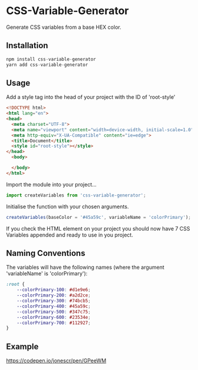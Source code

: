 # CSS-Variable-Generator
Generate CSS variables from a base HEX color.

## Installation

```js
npm install css-variable-generator
yarn add css-variable-generator
```

## Usage
Add a style tag into the head of your project with the ID of 'root-style'

```HTML
<!DOCTYPE html>
<html lang="en">
<head>
  <meta charset="UTF-8">
  <meta name="viewport" content="width=device-width, initial-scale=1.0">
  <meta http-equiv="X-UA-Compatible" content="ie=edge">
  <title>Document</title>
  <style id="root-style"></style>
</head>
  <body>

  </body>
</html>
```

Import the module into your project...

```javascript
import createVariables from 'css-variable-generator';
```

Initialise the function with your chosen arguments. 

```javascript
createVariables(baseColor = '#45a59c', variableName = 'colorPrimary');
```

If you check the HTML element on your project you should now have 7 CSS Variables appended and ready to use in you project. 

## Naming Conventions
The variables will have the following names (where the argument 'variableName' is 'colorPrimary'):

```css
:root {
    --colorPrimary-100: #d1e9e6;
    --colorPrimary-200: #a2d2ce;
    --colorPrimary-300: #74bcb5;
    --colorPrimary-400: #45a59c;
    --colorPrimary-500: #347c75;
    --colorPrimary-600: #23534e;
    --colorPrimary-700: #112927;
}
```


## Example
https://codepen.io/jonescr/pen/GPeeWM

